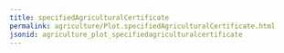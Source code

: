 ```yaml
---
title: specifiedAgriculturalCertificate
permalink: agriculture/Plot.specifiedAgriculturalCertificate.html
jsonid: agriculture_plot_specifiedagriculturalcertificate
---
```

